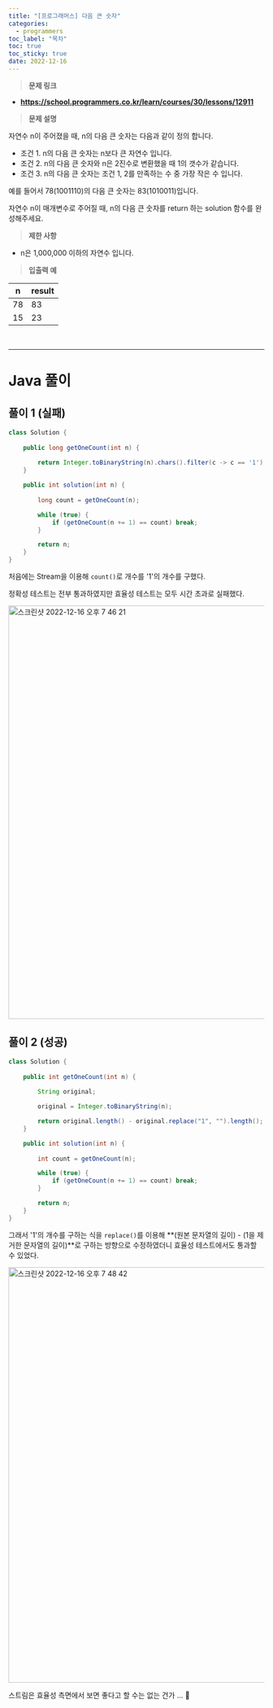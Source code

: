 ```yaml
---
title: "[프로그래머스] 다음 큰 숫자"
categories:
  - programmers
toc_label: "목차"
toc: true
toc_sticky: true
date: 2022-12-16
---
```


>  **문제 링크**

- [<b>https://school.programmers.co.kr/learn/courses/30/lessons/12911</b>](https://school.programmers.co.kr/learn/courses/30/lessons/12911)

> **문제 설명** 

자연수 n이 주어졌을 때, n의 다음 큰 숫자는 다음과 같이 정의 합니다.

- 조건 1. n의 다음 큰 숫자는 n보다 큰 자연수 입니다.
- 조건 2. n의 다음 큰 숫자와 n은 2진수로 변환했을 때 1의 갯수가 같습니다.
- 조건 3. n의 다음 큰 숫자는 조건 1, 2를 만족하는 수 중 가장 작은 수 입니다.

예를 들어서 78(1001110)의 다음 큰 숫자는 83(1010011)입니다.

자연수 n이 매개변수로 주어질 때, n의 다음 큰 숫자를 return 하는 solution 함수를 완성해주세요.

> **제한 사항**

- n은 1,000,000 이하의 자연수 입니다.

> **입출력 예**

|  n   | result |
| :--: | ------ |
|  78  | 83     |
|  15  | 23     |

<br>

---

# Java 풀이

## 풀이 1 (실패)

```java
class Solution {
    
    public long getOneCount(int n) {
        
        return Integer.toBinaryString(n).chars().filter(c -> c == '1').count();
    }

    public int solution(int n) {
        
        long count = getOneCount(n);

        while (true) {
            if (getOneCount(n += 1) == count) break;
        }

        return n;
    }
}
```



처음에는 Stream을 이용해 `count()`로 개수를 '1'의 개수를 구했다. 

정확성 테스트는 전부 통과하였지만 효율성 테스트는 모두 시간 초과로 실패했다.

<img width="813" alt="스크린샷 2022-12-16 오후 7 46 21" src="https://user-images.githubusercontent.com/93996283/208081811-b8a08a96-6bcf-48ae-8ce0-88ecc7e5defd.png">



<br>

## 풀이 2 (성공)

```java
class Solution {
    
    public int getOneCount(int n) {
        
        String original;

        original = Integer.toBinaryString(n);

        return original.length() - original.replace("1", "").length();
    }

    public int solution(int n) {
        
        int count = getOneCount(n);

        while (true) {
            if (getOneCount(n += 1) == count) break;
        }

        return n;
    }
}
```



그래서 '1'의 개수를 구하는 식을  `replace()`를 이용해 **(원본 문자열의 길이) - (1을 제거한 문자열의 길이)**로 구하는 방향으로 수정하였더니 효율성 테스트에서도 통과할 수 있었다.

<img width="817" alt="스크린샷 2022-12-16 오후 7 48 42" src="https://user-images.githubusercontent.com/93996283/208082228-dd3db9fa-9ca3-4fb5-a105-1ae1919d50b9.png">

스트림은 효율성 측면에서 보면 좋다고 할 수는 없는 건가 ... 🤔